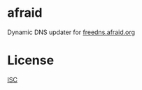 # afraid

Dynamic DNS updater for [freedns.afraid.org](https://freedns.afraid.org/)

# License

[ISC](LICENSE)